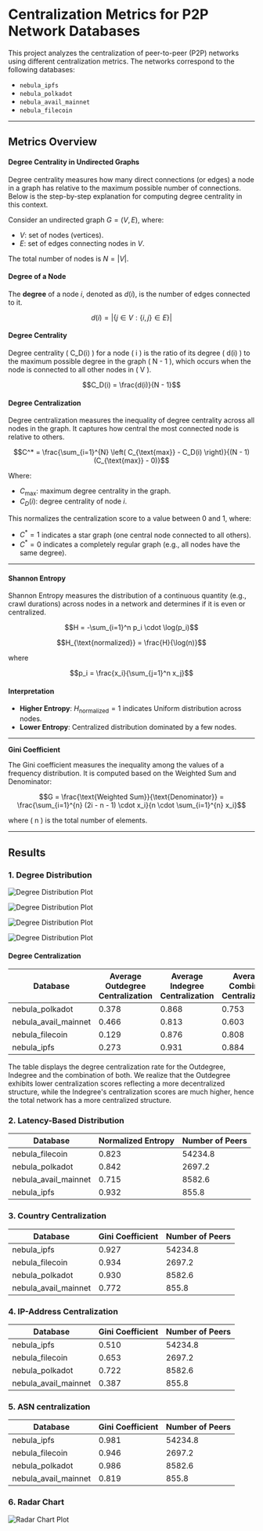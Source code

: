 # Centralization Metrics for P2P Network Databases

This project analyzes the centralization of peer-to-peer (P2P) networks using different centralization metrics. The networks correspond to the following databases:
- `nebula_ipfs`
- `nebula_polkadot`
- `nebula_avail_mainnet`
- `nebula_filecoin`



---

## Metrics Overview


  
#### Degree Centrality in Undirected Graphs

Degree centrality measures how many direct connections (or edges) a node in a graph has relative to the maximum possible number of connections. Below is the step-by-step explanation for computing degree centrality in this context.

Consider an undirected graph $G = (V, E)$, where:
- $V$: set of nodes (vertices).
- $E$: set of edges connecting nodes in $V$.

The total number of nodes is $N = |V|$.



#### **Degree of a Node**
The **degree** of a node $i$, denoted as $d(i)$, is the number of edges connected to it.

```math
d(i) = |\{j \in V : \{i, j\} \in E \}|
```



#### **Degree Centrality**
Degree centrality \( C_D(i) \) for a node \( i \) is the ratio of its degree \( d(i) \) to the maximum possible degree in the graph \( N - 1 \), which occurs when the node is connected to all other nodes in \( V \).

```math
C_D(i) = \frac{d(i)}{N - 1}
```



#### **Degree Centralization**
Degree centralization measures the inequality of degree centrality across all nodes in the graph. It captures how central the most connected node is relative to others.


```math
C^* = \frac{\sum_{i=1}^{N} \left( C_{\text{max}} - C_D(i) \right)}{(N - 1)(C_{\text{max}} - 0)}
```

Where:
- $C_{\text{max}}$: maximum degree centrality in the graph.
- $C_D(i)$: degree centrality of node $i$.

This normalizes the centralization score to a value between 0 and 1, where:
- $C^* = 1$ indicates a star graph (one central node connected to all others).
- $C^* = 0$ indicates a completely regular graph (e.g., all nodes have the same degree).





---

   
#### Shannon Entropy 

Shannon Entropy measures the distribution of a continuous quantity (e.g., crawl durations) across nodes in a network and determines if it is even or centralized.


```math
H = -\sum_{i=1}^n p_i \cdot \log(p_i)
```

```math
H_{\text{normalized}} = \frac{H}{\log(n)}
```

where 

```math
p_i = \frac{x_i}{\sum_{j=1}^n x_j}
```

#### Interpretation
- **Higher Entropy**: $H_{\text{normalized}}=1$ indicates Uniform distribution across nodes. 
- **Lower Entropy**: Centralized distribution dominated by a few nodes.
 


---

**Gini Coefficient**

The Gini coefficient measures the inequality among the values of a frequency distribution. It is computed based on the Weighted Sum and Denominator:


```math
G = \frac{\text{Weighted Sum}}{\text{Denominator}} = \frac{\sum_{i=1}^{n} (2i - n - 1) \cdot x_i}{n \cdot \sum_{i=1}^{n} x_i}
```

where \( n \) is the total number of elements.



---





## Results

### 1. **Degree Distribution**

![Degree Distribution Plot](images/bins_degree_distribution_nebula_polkadot.png "Degree Distribution")



![Degree Distribution Plot](images/bins_degree_distribution_nebula_avail_mainnet.png "Degree Distribution")



![Degree Distribution Plot](images/bins_degree_distribution_nebula_filecoin.png "Degree Distribution")



![Degree Distribution Plot](images/bins_degree_distribution_nebula_ipfs.png "Degree Distribution")



#### Degree Centralization

| Database             | Average Outdegree Centralization | Average Indegree Centralization | Average Combined Centralization |
|----------------------|----------------------------------|---------------------------------|---------------------------------|
| nebula_polkadot      | 0.378                            | 0.868                           | 0.753                           |
| nebula_avail_mainnet | 0.466                            | 0.813                           | 0.603                           |
| nebula_filecoin      | 0.129                            | 0.876                           | 0.808                           |
| nebula_ipfs          | 0.273                            | 0.931                           | 0.884                           |


The table displays the degree centralization rate for the Outdegree, Indegree and the combination of both. We realize that the Outdegree exhibits lower centralization scores reflecting a more decentralized structure, while the Indegree's centralization scores are much higher, hence the total network has a more centralized structure.  

### 2. **Latency-Based Distribution**


| **Database**             | **Normalized Entropy** | **Number of Peers** |
|--------------------------|------------------------|---------------------|
| nebula_filecoin          | 0.823                  |     54234.8         |
| nebula_polkadot          | 0.842                  |     2697.2          |
| nebula_avail_mainnet     | 0.715                  |     8582.6          |
| nebula_ipfs              | 0.932                  |     855.8           |


### 3. **Country Centralization**


| **Database**             | **Gini Coefficient** | Number of Peers |
|--------------------------|----------------------|-----------------|
| nebula_ipfs              | 0.927                | 54234.8         |
| nebula_filecoin          | 0.934                | 2697.2          |
| nebula_polkadot          | 0.930                | 8582.6          |
| nebula_avail_mainnet     | 0.772                | 855.8           |



### 4. **IP-Address Centralization**


| Database                | Gini Coefficient | Number of Peers |
|-------------------------|------------------|-----------------|
| nebula_ipfs             | 0.510            | 54234.8         |
| nebula_filecoin         | 0.653            | 2697.2          |
| nebula_polkadot         | 0.722            | 8582.6          |
| nebula_avail_mainnet    | 0.387            | 855.8           |

### 5. ASN centralization

| Database                | Gini Coefficient | Number of Peers |
|-------------------------|------------------|-----------------|
| nebula_ipfs             | 0.981            | 54234.8         |
| nebula_filecoin         | 0.946            | 2697.2          |
| nebula_polkadot         | 0.986            | 8582.6          |
| nebula_avail_mainnet    | 0.819            | 855.8           |



### 6. Radar Chart


![Radar Chart Plot](images/radar_chart.png "Radar Chart")

